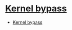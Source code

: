 # [Kernel bypass](https://blog.cloudflare.com/kernel-bypass/)

- [Kernel bypass](#kernel-bypass)








